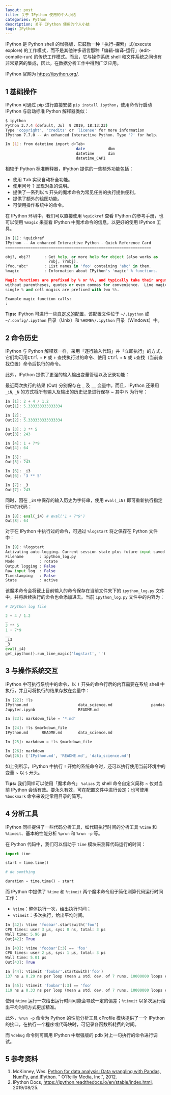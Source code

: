 ```yaml
---
layout: post
title: 关于 IPython 使用的个人小结
categories: Python
description: 关于 IPython 使用的个人小结
tags: IPython
---
```


IPython 是 Python shell 的增强版，它鼓励一种「执行-探索」式(execute explore) 的工作模式，而不是其他许多语言那种「编辑-编译-运行」(edit-compile-run) 的传统工作模式。而且，它与操作系统 shell 和文件系统之间也有非常紧密的集成，因此，在数据分析工作中得到广泛应用。

IPython 官网为 <https://ipython.org/>.

## 1 基础操作

IPython 可通过 pip 进行直接安装 `pip install ipython`，使用命令行启动 IPython 与启动标准 Python 解释器类似：

```bash
$ ipython
Python 3.7.4 (default, Jul  9 2019, 18:13:23)
Type 'copyright', 'credits' or 'license' for more information
IPython 7.7.0 -- An enhanced Interactive Python. Type '?' for help.

In [1]: from datetime import d<Tab>
                               date          dbm
                               datetime      dim
                               datetime_CAPI
```

相较于 Python 标准解释器，IPython 提供的一些额外功能包括：

- 使用 <kbd>Tab</kbd> 实现自动补全功能。
- 使用问号 <kbd>?</kbd> 呈现对象的说明。
- 提供了一系列以 <kbd>%</kbd> 开头的魔术命令为常见任务的执行提供便利。
- 提供了额外的绘图功能。
- 可使用操作系统中的命令。

在 IPython 环境中，我们可以直接使用 `%quickref` 查看 IPython 的参考手册，也可以使用 `%magic` 来查看 IPython 中魔术命令的信息，以更好的使用 IPython 工具。

```python
In [1]: %quickref
IPython -- An enhanced Interactive Python - Quick Reference Card
================================================================

obj?, obj??      : Get help, or more help for object (also works as
                   ?obj, ??obj).
?foo.*abc*       : List names in 'foo' containing 'abc' in them.
%magic           : Information about IPython's 'magic' % functions.

Magic functions are prefixed by % or %%, and typically take their arguments
without parentheses, quotes or even commas for convenience.  Line magics take a
single % and cell magics are prefixed with two %%.

Example magic function calls:
:
```

**Tips:** IPython 可进行一些[自定义的配置](https://ipython.readthedocs.io/en/stable/config/index.html)，该配置文件位于 `~/.ipython` 或 `~/.config/.ipython` 目录（Unix）和 `%HOME%/.ipython` 目录（Windows）中。

## 2 命令历史

IPython 与 Python 解释器一样，采用「逐行输入代码」并「立即执行」的方式，它们均可用<kbd>Ctrl</kbd> + <kbd>P</kbd> 或 <kbd>↑</kbd> 查找执行过的命令、使用 <kbd>Ctrl</kbd> + <kbd>N</kbd> 或 <kbd>↓</kbd>查找（当前查找位置）命令后执行的命令。

此外，IPython 提供了更强的输入输出变量管理以及记录功能：

最近两次执行的结果 (Out) 分别保存在 `_` 及 `__` 变量中。而且，IPython 还采用 `_iN`, `_N` 的方式将所有输入及输出的历史记录进行保存 ~ 其中 N 为行号：

```python
In [1]: 2 + 4 / 1.2
Out[1]: 5.333333333333334

In [2]: _
Out[2]: 5.333333333333334

In [3]: 3 ** 5
Out[3]: 243

In [4]: 1 + 7*9
Out[4]: 64

In [5]: __
Out[5]: 243

In [6]: _i3
Out[6]: '3 ** 5'

In [7]: _3
Out[7]: 243
```

同时，因在 `_iN` 中保存的输入历史为字符串，使用 `eval(_iN)` 即可重新执行指定行中的代码：

```python
In [8]: eval(_i4) # eval('1 + 7*9')
Out[8]: 64
```

对于在 IPython 中执行过的命令，可通过 `%logstart` 将之保存在 Python 文件中：

```python
In [9]: %logstart
Activating auto-logging. Current session state plus future input saved.
Filename       : ipython_log.py
Mode           : rotate
Output logging : False
Raw input log  : False
Timestamping   : False
State          : active
```

该魔术命令会将截止目前输入的命令保存在当前文件夹下的 `ipython_log.py` 文件中，并将后续执行的命令也会添加进去。当前 `ipython_log.py` 文件中的内容为：

```python
# IPython log file

2 + 4 / 1.2
_
3 ** 5
1 + 7*9
__
_i3
_3
eval(_i4)
get_ipython().run_line_magic('logstart', '')
```

## 3 与操作系统交互

IPython 中可执行系统中的命令，以 <kbd>!</kbd> 开头的命令行后的内容需要在系统 shell 中执行，并且可将执行的结果存放在变量中：

```python
In [22]: !ls
IPython.md                      data_science.md                 pandas.ipynb
Jupyter.ipynb                   README.md

In [23]: markdown_file = '*.md'

In [24]: !ls $markdown_file
IPython.md      README.md       data_science.md

In [25]: markdown = !ls $markdown_file

In [26]: markdown
Out[26]: ['IPython.md', 'README.md', 'data_science.md']
```

如上例所示，IPython 中执行 `!` 开始的系统命令时，还可以执行使用当前环境中的变量 ~ 以 `$` 开头。

**Tips:** 我们同样可以使用「魔术命令」 `%alias` 为 shell 命令自定义简称 ~ 仅对当前 IPython 会话有效。要永久有效，可在配置文件中进行设定；也可使用 `%bookmark` 命令来设定常用目录的简写。

## 4 分析工具

IPython 同样提供了一些代码分析工具，如代码执行时间的分析工具 `%time` 和 `%timeit`、基本的性能分析 `%prun` 和 `%run -p` 等。

在 Python 代码中，我们可以借助于 `time` 模块来测算代码运行的时间：

```python
import time

start = time.time()

# do somthing

duration = time.time() - start
```

而 IPython 中提供了 `%time` 和 `%timeit` 两个魔术命令用于简化测算代码运行时间工作：

- `%time`：整体执行一次，给出执行时间；
- `%timeit`：多次执行，给出平均时间。

```python
In [42]: %time 'foobar'.startswith('foo')
CPU times: user 3 µs, sys: 0 ns, total: 3 µs
Wall time: 5.96 µs
Out[42]: True

In [43]: %time 'foobar'[:3] == 'foo'
CPU times: user 2 µs, sys: 1 µs, total: 3 µs
Wall time: 5.01 µs
Out[43]: True

In [44]: %timeit 'foobar'.startswith('foo')
137 ns ± 0.29 ns per loop (mean ± std. dev. of 7 runs, 10000000 loops each)

In [45]: %timeit 'foobar'[:3] == 'foo'
119 ns ± 0.33 ns per loop (mean ± std. dev. of 7 runs, 10000000 loops each)
```

使用 `%time` 运行一次给出运行时间可能会导致一定的偏差；`%timeit` 以多次运行给出平均时间方式更加精准。

此外，`%run -p` 命令为 Python 的性能分析工具 cProfile 模块提供了一个 IPython 的接口，在执行一个程序或代码块时，可记录各函数所耗费的时间。

而 `%debug` 命令则可调用 IPython 中增强版的 pdb 对上一句执行的命令进行调试。

## 5 参考资料

1. McKinney, Wes. [Python for data analysis: Data wrangling with Pandas, NumPy, and IPython](https://github.com/wesm/pydata-book). " O'Reilly Media, Inc.", 2012.
2. IPython Docs, <https://ipython.readthedocs.io/en/stable/index.html>, 2019/08/25.
